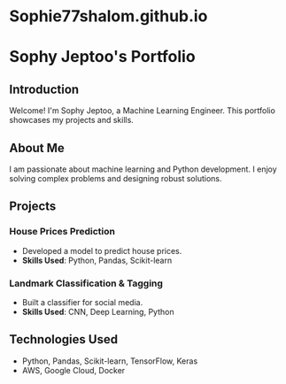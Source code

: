 # Sophie77shalom.github.io

# Sophy Jeptoo's Portfolio

## Introduction
Welcome! I'm Sophy Jeptoo, a Machine Learning Engineer. This portfolio showcases my projects and skills.

## About Me
I am passionate about machine learning and Python development. I enjoy solving complex problems and designing robust solutions.

## Projects
### House Prices Prediction
- Developed a model to predict house prices.
- **Skills Used**: Python, Pandas, Scikit-learn

### Landmark Classification & Tagging
- Built a classifier for social media.
- **Skills Used**: CNN, Deep Learning, Python

## Technologies Used
- Python, Pandas, Scikit-learn, TensorFlow, Keras
- AWS, Google Cloud, Docker
